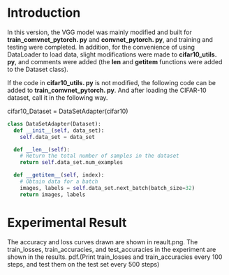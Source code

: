 # Introduction
In this version, the VGG model was mainly modified and built for **train_comvnet_pytorch. py** and **convnet_pytorch. py**, and training and testing were completed. In addition, for the convenience of using DataLoader to load data, slight modifications were made to **cifar10_utils. py**, and comments were added (the __len__ and __getitem__ functions were added to the Dataset class).

If the code in **cifar10_utils. py** is not modified, the following code can be added to **train_comvnet_pytorch. py**.
And after loading the CIFAR-10 dataset, call it in the following way.

cifar10_Dataset = DataSetAdapter(cifar10)

```python
class DataSetAdapter(Dataset):
  def __init__(self, data_set):
    self.data_set = data_set

  def __len__(self):
    # Return the total number of samples in the dataset
    return self.data_set.num_examples

  def __getitem__(self, index):
    # Obtain data for a batch
    images, labels = self.data_set.next_batch(batch_size=32)
    return images, labels
```

# Experimental Result
The accuracy and loss curves drawn are shown in reault.png.
The train_losses, train_accuracies, and test_accuracies in the experiment are shown in the results. pdf.(Print train_losses and train_accuracies every 100 steps, and test them on the test set every 500 steps)

